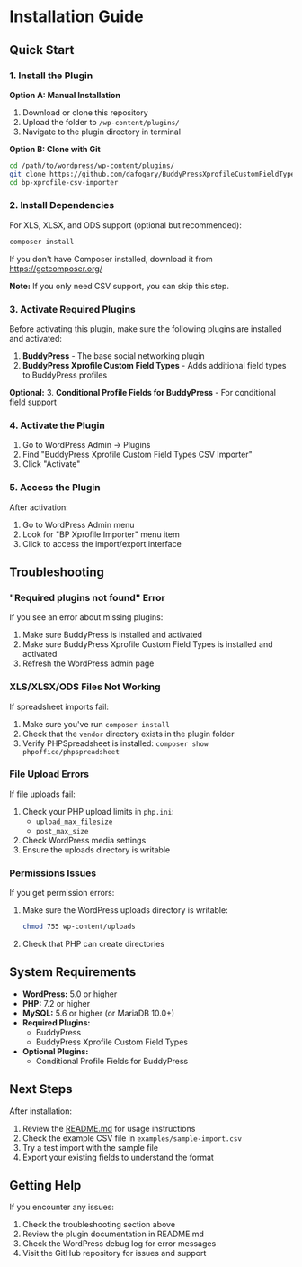 # Installation Guide

## Quick Start

### 1. Install the Plugin

**Option A: Manual Installation**
1. Download or clone this repository
2. Upload the folder to `/wp-content/plugins/`
3. Navigate to the plugin directory in terminal

**Option B: Clone with Git**
```bash
cd /path/to/wordpress/wp-content/plugins/
git clone https://github.com/dafogary/BuddyPressXprofileCustomFieldTypesCSVImporter.git bp-xprofile-csv-importer
cd bp-xprofile-csv-importer
```

### 2. Install Dependencies

For XLS, XLSX, and ODS support (optional but recommended):

```bash
composer install
```

If you don't have Composer installed, download it from https://getcomposer.org/

**Note:** If you only need CSV support, you can skip this step.

### 3. Activate Required Plugins

Before activating this plugin, make sure the following plugins are installed and activated:

1. **BuddyPress** - The base social networking plugin
2. **BuddyPress Xprofile Custom Field Types** - Adds additional field types to BuddyPress profiles

**Optional:**
3. **Conditional Profile Fields for BuddyPress** - For conditional field support

### 4. Activate the Plugin

1. Go to WordPress Admin → Plugins
2. Find "BuddyPress Xprofile Custom Field Types CSV Importer"
3. Click "Activate"

### 5. Access the Plugin

After activation:
1. Go to WordPress Admin menu
2. Look for "BP Xprofile Importer" menu item
3. Click to access the import/export interface

## Troubleshooting

### "Required plugins not found" Error

If you see an error about missing plugins:
1. Make sure BuddyPress is installed and activated
2. Make sure BuddyPress Xprofile Custom Field Types is installed and activated
3. Refresh the WordPress admin page

### XLS/XLSX/ODS Files Not Working

If spreadsheet imports fail:
1. Make sure you've run `composer install`
2. Check that the `vendor` directory exists in the plugin folder
3. Verify PHPSpreadsheet is installed: `composer show phpoffice/phpspreadsheet`

### File Upload Errors

If file uploads fail:
1. Check your PHP upload limits in `php.ini`:
   - `upload_max_filesize`
   - `post_max_size`
2. Check WordPress media settings
3. Ensure the uploads directory is writable

### Permissions Issues

If you get permission errors:
1. Make sure the WordPress uploads directory is writable:
   ```bash
   chmod 755 wp-content/uploads
   ```
2. Check that PHP can create directories

## System Requirements

- **WordPress:** 5.0 or higher
- **PHP:** 7.2 or higher
- **MySQL:** 5.6 or higher (or MariaDB 10.0+)
- **Required Plugins:**
  - BuddyPress
  - BuddyPress Xprofile Custom Field Types
- **Optional Plugins:**
  - Conditional Profile Fields for BuddyPress

## Next Steps

After installation:
1. Review the [README.md](README.md) for usage instructions
2. Check the example CSV file in `examples/sample-import.csv`
3. Try a test import with the sample file
4. Export your existing fields to understand the format

## Getting Help

If you encounter any issues:
1. Check the troubleshooting section above
2. Review the plugin documentation in README.md
3. Check the WordPress debug log for error messages
4. Visit the GitHub repository for issues and support
